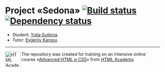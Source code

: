 # Project «Sedona» [![Build status][travis-image]][travis-url] [![Dependency status][dependency-image]][dependency-url]

* Student: [Yulia Gutkina](https://up.htmlacademy.ru/adaptive/6/user/128700).
* Tutor: [Evgeniy Karpov](https://htmlacademy.ru/profile/id70583).

---

<a href="https://htmlacademy.ru/intensive/adaptive"><img align="left" width="50" height="50" alt="HTML Academy" src="https://up.htmlacademy.ru/static/img/intensive/adaptive/logo-for-github.svg"></a>

The repository was created for training on an intensive online course «[Advanced HTML и CSS](https://htmlacademy.ru/intensive/adaptive)» from [HTML Academy](https://htmlacademy.ru).

[travis-image]: https://travis-ci.org/htmlacademy-adaptive/128700-sedona.svg?branch=master
[travis-url]: https://travis-ci.org/htmlacademy-adaptive/128700-sedona
[dependency-image]: https://david-dm.org/htmlacademy-adaptive/128700-sedona.svg?style=flat-square
[dependency-url]: https://david-dm.org/htmlacademy-adaptive/128700-sedona
